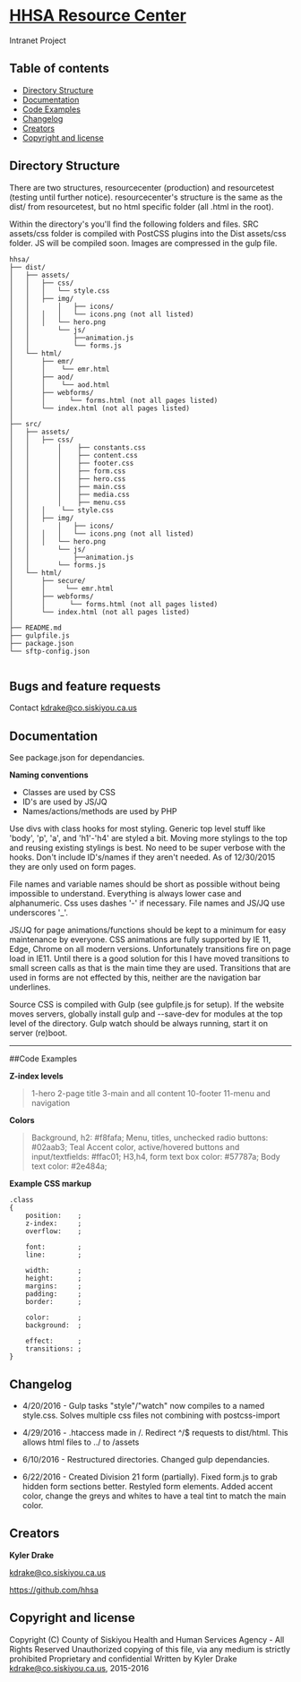# [HHSA Resource Center](http://resourcecenter.hsd.lan)
Intranet Project

## Table of contents

* [Directory Structure](#directory-structure)
* [Documentation](#documentation)
* [Code Examples](#code-examples)
* [Changelog](#changelog)
* [Creators](#creators)
* [Copyright and license](#copyright-and-license)

## Directory Structure
There are two structures, resourcecenter (production) and resourcetest (testing until further notice). resourcecenter's structure is the same as the dist/ from resourcetest, but no html specific folder (all .html in the root).

Within the directory's you'll find the following folders and files. SRC assets/css folder is compiled with PostCSS plugins into the Dist assets/css folder. JS will be compiled soon. Images are compressed in the gulp file.

```
hhsa/
├── dist/
│	├── assets/
│	│	├── css/
│	│	│   └── style.css
│	│	├── img/
│	│   	│   ├── icons/
│	│	│   │	└── icons.png (not all listed)
│	│	│   └── hero.png
│	│       └── js/
│	│   	    ├──animation.js
│	│           └── forms.js
│	└── html/		
│	    ├── emr/
│	    │	 └── emr.html
│	    ├── aod/
│	    │    └── aod.html
│	    ├── webforms/
│	    │	   └── forms.html (not all pages listed)
│	    └── index.html (not all pages listed)
│   
├── src/
│	├── assets/
│	│	├── css/
│	│   	│    ├── constants.css
│	│   	│    ├── content.css
│	│   	│    ├── footer.css
│	│   	│    ├── form.css
│	│   	│    ├── hero.css
│	│   	│    ├── main.css
│	│   	│    ├── media.css
│	│   	│    ├── menu.css
│	│	│    └── style.css
│	│	├── img/
│	│   	│   ├── icons/
│	│	│   │	└── icons.png (not all listed)
│	│	│   └── hero.png
│	│   	└── js/
│	│   	    ├──animation.js
│	│	    └── forms.js
│	└── html/		
│	    ├── secure/
│	    │	  └── emr.html
│	    ├── webforms/
│	    │	   └── forms.html (not all pages listed)
│	    └── index.html (not all pages listed)
│
├── README.md
├── gulpfile.js
├── package.json
└── sftp-config.json


```

## Bugs and feature requests

Contact kdrake@co.siskiyou.ca.us


## Documentation

See package.json for dependancies. 

**Naming conventions**

* Classes are used by CSS
* ID's are used by JS/JQ
* Names/actions/methods are used by PHP
	
Use divs with class hooks for most styling. Generic top level stuff like 'body', 'p', 'a', and 'h1'-'h4' are styled a bit. Moving more stylings to the top and reusing existing stylings is best.
No need to be super verbose with the hooks. Don't include ID's/names if they aren't needed. As of 12/30/2015 they are only used on form pages.
	
File names and variable names should be short as possible without being impossible to understand. Everything is always lower case and alphanumeric. Css uses dashes '-' if necessary. File names and JS/JQ use underscores '_'. 
	
JS/JQ for page animations/functions should be kept to a minimum for easy maintenance by everyone. CSS animations are fully supported by IE 11, Edge, Chrome on all modern versions. 
Unfortunately transitions fire on page load in IE11. Until there is a good solution for this I have moved transitions to small screen calls as that is the main time they are used.
Transitions that are used in forms are not effected by this, neither are the navigation bar underlines.

Source CSS is compiled with Gulp (see gulpfile.js for setup). If the website moves servers, globally install gulp and --save-dev for modules at the top level of the directory. Gulp watch should be always running, start it on server (re)boot.


----------
##Code Examples

**Z-index levels**
>1-hero
>2-page title
>3-main and all content
>10-footer
>11-menu and navigation

**Colors**
>Background, h2: #f8fafa;
>Menu, titles, unchecked radio buttons: #02aab3; Teal
>Accent color, active/hovered buttons and input/textfields: #ffac01; 
>H3,h4, form text box color: #57787a;
>Body text color: #2e484a;



**Example CSS markup**

    .class  
    { 
	    position:    ; 	
	    z-index:     ; 	
	    overflow:    ;
	     	 
	    font:        ;
	    line:        ;
	     
	    width:       ; 
	    height:      ;
	    margins:     ; 	
	    padding:     ; 
	    border:      ;
	    
	    color:       ; 
	    background:  ;
	    
	    effect:      ;
	    transitions: ; 
    }

## Changelog

* 4/20/2016 - Gulp tasks "style"/"watch" now compiles to a named style.css. Solves multiple css files not combining with postcss-import
	
* 4/29/2016 - .htaccess made in /. Redirect ^/$ requests to dist/html. This allows html files to ../ to /assets

* 6/10/2016 - Restructured directories. Changed gulp dependancies.

* 6/22/2016 - Created Division 21 form (partially). Fixed form.js to grab hidden form sections better. Restyled form elements. Added accent color, change the greys and whites to have a teal tint to match the main color.


## Creators

**Kyler Drake**

<kdrake@co.siskiyou.ca.us>

<https://github.com/hhsa>


## Copyright and license

Copyright (C) County of Siskiyou Health and Human Services Agency - All Rights Reserved
Unauthorized copying of this file, via any medium is strictly prohibited
Proprietary and confidential
Written by Kyler Drake <kdrake@co.siskiyou.ca.us>, 2015-2016
